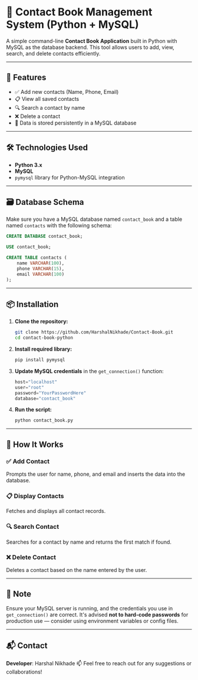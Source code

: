 # 📒 Contact Book Management System (Python + MySQL)

A simple command-line **Contact Book Application** built in Python with MySQL as the database backend. This tool allows users to add, view, search, and delete contacts efficiently.

---

## 🚀 Features

* ✅ Add new contacts (Name, Phone, Email)
* 📋 View all saved contacts
* 🔍 Search a contact by name
* ❌ Delete a contact
* 💾 Data is stored persistently in a MySQL database

---

## 🛠️ Technologies Used

* **Python 3.x**
* **MySQL**
* `pymysql` library for Python-MySQL integration

---

## 🗃️ Database Schema

Make sure you have a MySQL database named `contact_book` and a table named `contacts` with the following schema:

```sql
CREATE DATABASE contact_book;

USE contact_book;

CREATE TABLE contacts (
    name VARCHAR(100),
    phone VARCHAR(15),
    email VARCHAR(100)
);
```

---

## 📦 Installation

1. **Clone the repository:**

   ```bash
   git clone https://github.com/HarshalNikhade/Contact-Book.git
   cd contact-book-python
   ```

2. **Install required library:**

   ```bash
   pip install pymysql
   ```

3. **Update MySQL credentials** in the `get_connection()` function:

   ```python
   host="localhost"
   user="root"
   password="YourPasswordHere"
   database="contact_book"
   ```

4. **Run the script:**

   ```bash
   python contact_book.py
   ```

---

## 🧪 How It Works

### ✅ Add Contact

Prompts the user for name, phone, and email and inserts the data into the database.

### 📋 Display Contacts

Fetches and displays all contact records.

### 🔍 Search Contact

Searches for a contact by name and returns the first match if found.

### ❌ Delete Contact

Deletes a contact based on the name entered by the user.

---

## 🔐 Note

Ensure your MySQL server is running, and the credentials you use in `get_connection()` are correct. It's advised **not to hard-code passwords** for production use — consider using environment variables or config files.

---

## 📬 Contact

**Developer**: Harshal Nikhade
📫 Feel free to reach out for any suggestions or collaborations!
